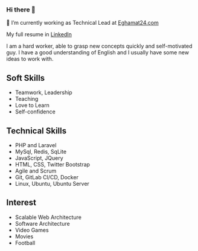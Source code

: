 ### Hi there 👋

🔭 I’m currently working as Technical Lead at [Eghamat24.com](https://www.eghamat24.com)

My full resume in [LinkedIn](https://www.linkedin.com/in/mahdibagheri/)

I am a hard worker, able to grasp new concepts quickly and self-motivated guy.
I have a good understanding of English and I usually have some new ideas to work with.

## Soft Skills
* Teamwork, Leadership
* Teaching
* Love to Learn
* Self-confidence

## Technical Skills
* PHP and Laravel
* MySql, Redis, SqLite
* JavaScript, JQuery
* HTML, CSS, Twitter Bootstrap
* Agile and Scrum
* Git, GitLab CI/CD, Docker
* Linux, Ubuntu, Ubuntu Server

## Interest
* Scalable Web Architecture
* Software Architecture
* Video Games
* Movies
* Football

<!--
**mbpcoder/mbpcoder** is a ✨ _special_ ✨ repository because its `README.md` (this file) appears on your GitHub profile.

Here are some ideas to get you started:

- 🔭 I’m currently working on ...
- 🌱 I’m currently learning ...
- 👯 I’m looking to collaborate on ...
- 🤔 I’m looking for help with ...
- 💬 Ask me about ...
- 📫 How to reach me: ...
- 😄 Pronouns: ...
- ⚡ Fun fact: ...
-->

